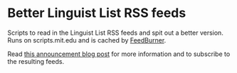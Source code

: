 Better Linguist List RSS feeds
==============================

Scripts to read in the Linguist List RSS feeds and spit out a better version. Runs on scripts.mit.edu and is cached by [FeedBurner](http://feedburner.com).

Read [this announcement blog post](http://mitcho.com/blog/projects/better-linguist-list-rss-feeds/) for more information and to subscribe to the resulting feeds.
